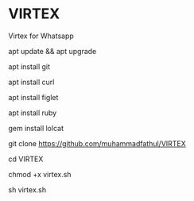 # VIRTEX
Virtex for Whatsapp

apt update && apt upgrade

apt install git

apt install curl

apt install figlet

apt install ruby

gem install lolcat

git clone https://github.com/muhammadfathul/VIRTEX

cd VIRTEX

chmod +x virtex.sh

sh virtex.sh
